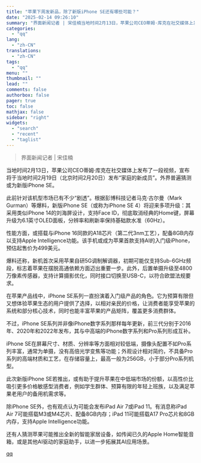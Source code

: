 ```yaml
---
title: "苹果下周发新品，除了新版iPhone SE还有哪些可能？"
date: "2025-02-14 09:26:10"
summary: "界面新闻记者 | 宋佳楠当地时间2月13日，苹果公司CEO蒂姆·库克在社交媒体上发布了一段视频，宣布..."
categories:
  - "qq"
lang:
  - "zh-CN"
translations:
  - "zh-CN"
tags:
  - "qq"
menu: ""
thumbnail: ""
lead: ""
comments: false
authorbox: false
pager: true
toc: false
mathjax: false
sidebar: "right"
widgets:
  - "search"
  - "recent"
  - "taglist"
---
```


> 界面新闻记者 | 宋佳楠

当地时间2月13日，苹果公司CEO蒂姆·库克在社交媒体上发布了一段视频，宣布将于当地时间2月19日（北京时间2月20日）发布“家庭的新成员”。外界普遍猜测或为新版iPhone SE。

此前针对该机型市场已有不少“剧透”。根据彭博科技记者马克·古尔曼（Mark Gurman）等爆料，新版iPhone SE（或称为iPhone SE 4）将迎来多项升级：其采用类似iPhone 14的刘海屏设计，支持Face ID，彻底取消经典的Home键，屏幕升级为6.1英寸OLED面板，分辨率和刷新率保持基础款水准（60Hz）。

性能方面，或搭载与iPhone 16同款的A18芯片（第二代3nm工艺），配备8GB内存以支持Apple Intelligence功能。该手机或成为苹果首款支持AI的入门级iPhone，预估起售价为499美元。

爆料还称，新机首次采用苹果自研5G调制解调器，初期可能仅支持Sub-6GHz频段，标志着苹果在摆脱高通依赖方面迈出重要一步。此外，后置单摄升级至4800万像素传感器，支持计算摄影优化，同时接口切换至USB-C，以符合欧盟法规要求。

在苹果产品线中，iPhone SE系列一直扮演着入门级产品的角色。它为预算有限但又想体验苹果生态的用户提供了选择，以相对亲民的价格，让消费者能享受苹果的系统和部分核心技术，同时也能丰富苹果的产品矩阵，覆盖更多消费群体。

不过，iPhone SE系列并非像iPhone数字系列那样每年更新，前三代分别于2016年、2020年和2022年发布，其与中高端的iPhone数字系列和Pro系列形成互补。

iPhone SE在屏幕尺寸、材质、分辨率等方面相对较低端，摄像头配置不如Pro系列丰富，通常为单摄，没有高倍光学变焦等功能；外观设计相对简约，不具备Pro系列的高端材质和工艺，在存储容量上，最高一般为256GB，小于部分Pro系列机型。

此次新版iPhone SE若推出，或有助于提升苹果在中低端市场的份额，以高性价比吸引更多价格敏感型消费者，例如学生群体、预算有限的年轻上班族，以及满足苹果老用户的备用机需求等。

除iPhone SE外，也有观点认为可能会发布iPad Air 7或iPad 11。有消息称iPad Air 7可能搭载M3或M4芯片、配备8GB内存；iPad 11可能搭载A17 Pro芯片和8GB内存，支持Apple Intelligence功能。

还有人猜测苹果可能推出全新的智能家居设备，如传闻已久的Apple Home智能音箱，或是其他AI驱动的家庭助手，以进一步拓展其AI应用场景。

[qq](https://new.qq.com/rain/a/20250214A01TQ300)
